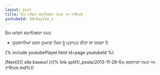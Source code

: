 ```yaml
---
layout: post
title: ਓਮ ਆਂਗਨ ਸਮਾਹਿਥਯਾ ਨਮਹ ੧੧ ਟਾਇਮਸ
youtubeId: 3Hr6xy2zo_s
---
```

 
 
 ਓਮ ਆਂਗਨ ਸਮਾਹਿਥਯਾ ਨਮਹ  
 
 -  ਕੁਰਬਾਨੀਆਂ ਕਰਨ ਦੁਆਰਾ ਕਿਸ ਨੂੰ ਪ੍ਰਾਪਤ ਕੀਤਾ ਜਾ ਸਕਦਾ ਹੈ 
 
  
 
  
 
 
 
 
 
 


{% include youtubePlayer.html id=page.youtubeId %}
 
[Next]({{ site.baseurl }}{% link  split1/_posts/2013-11-28-ਓਮ ਸਗਨਾਯਾ ਨਮਹ ੧੧ ਟਾਇਮਸ.md%})
 
